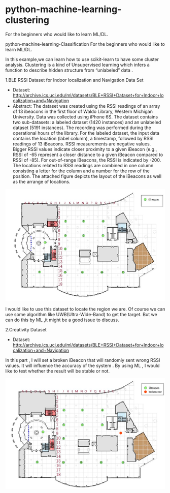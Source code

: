 # python-machine-learning-clustering
For the beginners who would like to learn ML/DL.

python-machine-learning-Classification
For the beginners who would like to learn ML/DL.

In this example,we can learn how to use scikit-learn to have some cluster analysis. Clustering is a kind of Unsupervised learning which infers a function to describe hidden structure from “unlabeled” data .

1.BLE RSSI Dataset for Indoor localization and Navigation Data Set 

* Dataset: http://archive.ics.uci.edu/ml/datasets/BLE+RSSI+Dataset+for+Indoor+localization+and+Navigation
* Abstract: The dataset was created using the RSSI readings of an array of 13 ibeacons in the first floor of Waldo Library, Western Michigan University. Data was collected using iPhone 6S. The dataset contains two sub-datasets: a labeled dataset (1420 instances) and an unlabeled dataset (5191 instances). The recording was performed during the operational hours of the library. For the labeled dataset, the input data contains the location (label column), a timestamp, followed by RSSI readings of 13 iBeacons. RSSI measurements are negative values. Bigger RSSI values indicate closer proximity to a given iBeacon (e.g., RSSI of -65 represent a closer distance to a given iBeacon compared to RSSI of -85). For out-of-range iBeacons, the RSSI is indicated by -200. The locations related to RSSI readings are combined in one column consisting a letter for the column and a number for the row of the position. The attached figure depicts the layout of the iBeacons as well as the arrange of locations. 

![Alt text](iBeacon_Layout.jpg)

I would like to use this dataset to locate the region we are. Of course we can use some algorithm like UWB(Ultra-Wide-Band) to get the target. But we can do this by ML ,it might be a good issue to discuss.

2.Creativity Dataset

* Dataset: http://archive.ics.uci.edu/ml/datasets/BLE+RSSI+Dataset+for+Indoor+localization+and+Navigation

In this part , I will set a broken iBeacon that will randomly sent wrong RSSI values. It will influence the accuracy of the system . By using ML , I would like to test whether the result will be stable or not.

![Alt text](new.jpg)

